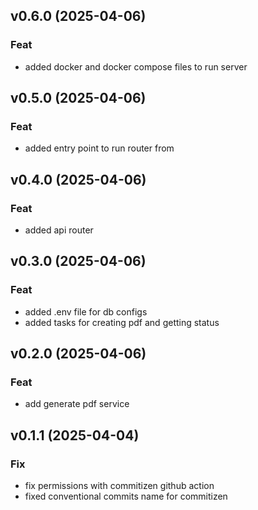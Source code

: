 ## v0.6.0 (2025-04-06)

### Feat

- added docker and docker compose files to run server

## v0.5.0 (2025-04-06)

### Feat

- added entry point to run router from

## v0.4.0 (2025-04-06)

### Feat

- added api router

## v0.3.0 (2025-04-06)

### Feat

- added .env file for db configs
- added tasks for creating pdf and getting status

## v0.2.0 (2025-04-06)

### Feat

- add generate pdf service

## v0.1.1 (2025-04-04)

### Fix

- fix permissions with commitizen github action
- fixed conventional commits name for commitizen

